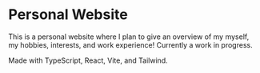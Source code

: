 # Personal Website

This is a personal website where I plan to give an overview of
my myself, my hobbies, interests, and work experience! Currently a work in progress.

Made with TypeScript, React, Vite, and Tailwind.
